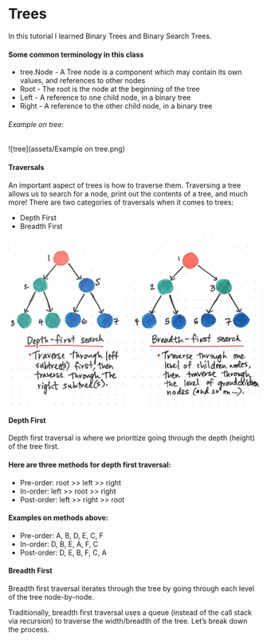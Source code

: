 # Trees
In this tutorial I learned Binary Trees and Binary Search Trees.

#### Some common terminology in this class  
- tree.Node - A Tree node is a component which may contain its own values, and references to other nodes
- Root - The root is the node at the beginning of the tree
- Left - A reference to one child node, in a binary tree
- Right - A reference to the other child node, in a binary tree  

###### Example on tree:

![tree](assets/Example on tree.png)  

#### Traversals  

An important aspect of trees is how to traverse them. Traversing a tree allows us to search for a node,
print out the contents of a tree, and much more! There are two categories of traversals when it comes to trees:  

- Depth First  
- Breadth First  

![depth_Bredth](assets/depth_Bredth.jpeg)

#### Depth First  
Depth first traversal is where we prioritize going through the depth (height) of the tree first.  

#### Here are three methods for depth first traversal:  

- Pre-order: root >> left >> right  
- In-order: left >> root >> right  
- Post-order: left >> right >> root  

#### Examples on methods above:

- Pre-order: A, B, D, E, C, F  
- In-order: D, B, E, A, F, C  
- Post-order: D, E, B, F, C, A  

#### Breadth First
Breadth first traversal iterates through the tree by going through each level of the tree node-by-node.  
 
Traditionally, breadth first traversal uses a queue (instead of the call stack via recursion) to
traverse the width/breadth of the tree. Let’s break down the process. 













